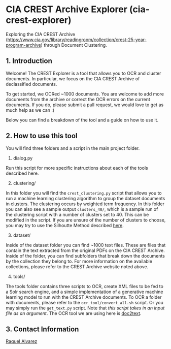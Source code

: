 # CIA CREST Archive Explorer (cia-crest-explorer)
Exploring the CIA CREST Archive (https://www.cia.gov/library/readingroom/collection/crest-25-year-program-archive) through Document Clustering.

## 1. Introduction
Welcome! The CREST Explorer is a tool that allows you to OCR and cluster documents. In particular, we focus on the CIA CREST Archive of declassified documents.

To get started, we OCRed ~1000 documents. You are welcome to add more documents from the archive or correct the OCR errors on the current documents. If you do, please submit a pull request, we would love to get as much help as we can :)

Below you can find a breakdown of the tool and a guide on how to use it.


## 2. How to use this tool
You will find three folders and a script in the main project folder.

1. dialog.py

Run this script for more specific instructions about each of the tools described here.

2. clustering/

In this folder you will find the `crest_clustering.py` script that allows you to run a machine learning clustering algorithm to group the dataset documents in clusters. The clustering occurs by weighted term frequency. In this folder you can also see a sample output `clusters_40/`, which is a sample run of the clustering script with a number of clusters set to 40. This can be modified in the script.
If you are unsure of the number of clusters to choose, you may try to use the Silhoutte Method described [here](http://scikit-learn.org/stable/auto_examples/cluster/plot_kmeans_silhouette_analysis.html#sphx-glr-auto-examples-cluster-plot-kmeans-silhouette-analysis-py).

3. dataset/

Inside of the dataset folder you can find ~1000 text files. These are files that contain the text extracted from the original PDFs on the CIA CREST Archive. Inside of the folder, you can find subfolders that break down the documents by the collection they belong to. For more information on the available collections, please refer to the CREST Archive website noted above.

4. tools/

The tools folder contains three scripts to OCR, create XML files to be fed to a Solr search engine, and a simple implementation of a generative machine learning model to run with the CREST Archive documents.
To OCR a folder with documents, please refer to the `ocr_tool/convert_all.sh` script. Or you may simply run the `get_text.py` script. Note that *this script takes in an input file as an argument*. The OCR tool we are using here is [doc2text](https://github.com/jlsutherland/doc2text).

## 3. Contact Information
[Raquel Alvarez](rva5120@cse.psu.edu)
